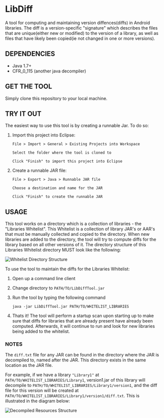 # LibDiff
A tool for computing and maintaining version diffences(diffs) in Android libraries. The diff is a version-specific "signature" which describes the files that are unique(either new or modified) to the version of a library, as well as files that have likely been copied(ie not changed in one or more versions).



## DEPENDENCIES
- Java 1.7+
- CFR_0_115 (another java decompiler)


## GET THE TOOL
Simply clone this repository to your local machine.


## TRY IT OUT
The easiest way to use this tool is by creating a runnable Jar. To do so:

1. Import this project into Eclipse:

	```Eclipse
	File > Import > General > Existing Projects into Workspace 

	Select the folder where the tool is cloned to

	Click "Finish" to import this project into Eclipse
	```

2. Create a runnable JAR file:

	```Eclipse
	File > Export > Java > Runnable JAR file

	Choose a destination and name for the JAR

	Click "Finish" to create the runnable JAR
	```

## USAGE
This tool works on a directory which is a collection of libraries - the "Libraries Whitelist". 
This Whitelist is a collection of library JAR's or AAR's that must be manually collected and copied to the directory.
When new libraries are added to the directory, the tool will try to compute diffs for the library based on all other versions of it.
The directory structure of this Libraries Whitelist directory MUST look like the following:

![Whitelist Directory Structure](https://github.com/zchi88/LibDiff/blob/master/LibDiff%20Structure.png?raw=true "Whitelist Directory Structure")

To use the tool to maintain the diffs for the Libraries Whitelist:

1. Open up a command line client
2. Change directory to `PATH/TO/LibDiffTool.jar`
3. Run the tool by typing the following command

	```console
	java -jar LibDiffTool.jar PATH/TO/WHITELIST_LIBRARIES
	```

4. Thats it! The tool will perform a startup scan upon starting up to make sure that diffs for libraries that are already present
have already been computed. Afterwards, it will continue to run and look for new libraries being added to the whitelist.

### NOTES
The ```diff.txt``` file for any JAR can be found in the directory where the JAR is decompiled to, named after the JAR. This directory exists in the same location as the JAR file.

For example, if we have a library ```"Library1"``` at ```PATH/TO/WHITELIST_LIBRARIES/Library1```, version1.jar of this library will decompile to ```PATH/TO/WHITELIST_LIBRARIES/Library1/version1```, and the diff file for this version will be created at ```PATH/TO/WHITELIST_LIBRARIES/Library1/version1/diff.txt```. This is illustrated in the diagram below:

![Decompiled Resources Structure](https://raw.githubusercontent.com/zchi88/LibDiff/master/Decompiled%20Resources%20Structure.png "Decompiled Resources Structure")